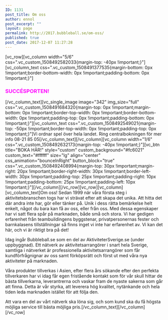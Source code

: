 ```yaml
---
ID: 1131
post_title: Om oss
author: ennol
post_excerpt: ""
layout: page
permalink: http://2017.bubbleball.se/om-oss/
published: true
post_date: 2017-12-07 11:27:28
---
```

[vc_row][vc_column width="5/6" css=".vc_custom_1508492582033{margin-top: -40px !important;}"][vc_column_text css=".vc_custom_1508491377535{margin-bottom: 0px !important;border-bottom-width: 0px !important;padding-bottom: 0px !important;}"]
<h3><span style="color: #ff00ff"><strong>SUCCÉSPORTEN!</strong></span></h3>
[/vc_column_text][vc_single_image image="342" img_size="full" css=".vc_custom_1508491684320{margin-top: 0px !important;margin-bottom: 0px !important;border-top-width: 0px !important;border-bottom-width: 0px !important;padding-top: 0px !important;padding-bottom: 0px !important;}"][vc_column_text css=".vc_custom_1508492549021{margin-top: -50px !important;border-top-width: 0px !important;padding-top: 0px !important;}"]Vi ordnar spel över hela landet. Ring centralbokningen för mer info 08-21 85 05[/vc_column_text][/vc_column][vc_column width="1/6" css=".vc_custom_1508492632173{margin-top: -40px !important;}"][vc_btn title="BOKA HÄR!" style="custom" custom_background="#fc6021" custom_text="#ffffff" size="lg" align="center" css_animation="bounceInRight" button_block="true" css=".vc_custom_1508492408994{margin-top: 30px !important;margin-right: 20px !important;border-right-width: 30px !important;border-left-width: 30px !important;padding-top: 25px !important;padding-right: 10px !important;padding-bottom: 25px !important;padding-left: 10px !important;}"][/vc_column][/vc_row][vc_row][vc_column][vc_column_text]Om oss!
Sedan 1999 när våra första steg i aktivitetsbranschen togs har vi strävat efter att skapa det unika. Att hitta det där andra inte har, gör eller tänker på.
Unik i dess rätta bemärkelse helt enkelt, något du bara kan få av oss, eller från oss.
Med dessa egenskaper har vi satt flera spår på marknaden, både små och stora. Vi har gedigen erfarenhet från teambuildingens byggstenar, privatpersonernas fester och barnkalasens tillställningar så finns inget vi inte har erfarenhet av. Vi kan det här, och vi är riktigt bra på det!

Idag ingår Bubbleball.se som en del av AktiviteterSverige.se (under uppbyggnad). Ett nätverk av aktivitetsarrangörer i snart hela Sverige, samtliga i nätverket är professionella aktivitetsarrangörer som får kundförfrågnignar av oss samt förköpsrätt och först ut med våra nya aktiviteter på marknaden.

Våra produkter tillverkas i Asien, efter flera års sökande efter den perfekta tillverkaren har vi idag får egen fristående kontakt som för vår skull hittar de bästa tillverkarna, leverantrerna och vaskar fram de nyaste sakerna som går att finna.
Detta är vår styrka, att leverera hög kvalitet, nytänkande och hela tiden leda marknaden istället för att följa den.

Att vara en del av vårt nätverk ska löna sig, och som kund ska du få högsta möjliga service till bästa möjliga pris.[/vc_column_text][/vc_column][/vc_row]
